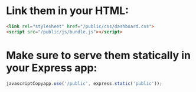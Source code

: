 # Link them in your HTML:

```html
<link rel="stylesheet" href="/public/css/dashboard.css">
<script src="/public/js/bundle.js"></script>
```

# Make sure to serve them statically in your Express app:

```javascript
javascriptCopyapp.use('/public', express.static('public'));
```